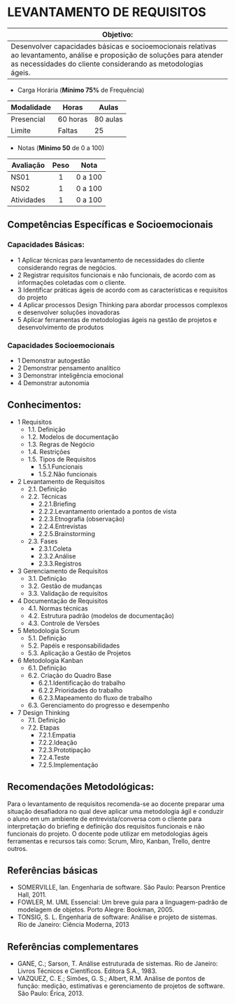 # LEVANTAMENTO DE REQUISITOS

|Objetivo:|
|-|
|Desenvolver capacidades básicas e socioemocionais relativas ao levantamento, análise e proposição de soluções para atender as necessidades do cliente considerando as metodologias ágeis.|

- Carga Horária (**Mínimo 75%** de Frequência)

|Modalidade|Horas|Aulas|
|-|-|-|
|Presencial|60 horas|80 aulas|
|Limite|Faltas|25|

- Notas (**Mínimo 50** de 0 a 100)

|Avaliação|Peso|Nota|
|-|:-:|:-:|
|NS01|1|0 a 100|
|NS02|1|0 a 100|
|Atividades|1|0 a 100|

## Competências Específicas e Socioemocionais 

### Capacidades Básicas:
- 1 Aplicar técnicas para levantamento de necessidades do cliente considerando regras de negócios.
- 2 Registrar requisitos funcionais e não funcionais, de acordo com as informações coletadas com o cliente.
- 3 Identificar práticas ágeis de acordo com as características e requisitos do projeto
- 4 Aplicar processos Design Thinking para abordar processos complexos e desenvolver soluções inovadoras
- 5 Aplicar ferramentas de metodologias ágeis na gestão de projetos e desenvolvimento de produtos

### Capacidades Socioemocionais
- 1 Demonstrar autogestão
- 2 Demonstrar pensamento analítico
- 3 Demonstrar inteligência emocional
- 4 Demonstrar autonomia

## Conhecimentos:
- 1 Requisitos
	- 1.1. Definição
	- 1.2. Modelos de documentação
	- 1.3. Regras de Negócio
	- 1.4. Restrições
	- 1.5. Tipos de Requisitos
		- 1.5.1.Funcionais
		- 1.5.2.Não funcionais
- 2 Levantamento de Requisitos
	- 2.1. Definição
	- 2.2. Técnicas
		- 2.2.1.Briefing
		- 2.2.2.Levantamento orientado a pontos de vista
		- 2.2.3.Etnografia (observação)
		- 2.2.4.Entrevistas
		- 2.2.5.Brainstorming
	- 2.3. Fases
		- 2.3.1.Coleta
		- 2.3.2.Análise
		- 2.3.3.Registros
- 3 Gerenciamento de Requisitos
	- 3.1. Definição
	- 3.2. Gestão de mudanças 
	- 3.3. Validação de requisitos
- 4 Documentação de Requisitos
	- 4.1. Normas técnicas
	- 4.2. Estrutura padrão (modelos de documentação)
	- 4.3. Controle de Versões
- 5 Metodologia Scrum
	- 5.1. Definição
	- 5.2. Papéis e responsabilidades
	- 5.3. Aplicação a Gestão de Projetos
- 6 Metodologia Kanban
	- 6.1. Definição
	- 6.2. Criação do Quadro Base
		- 6.2.1.Identificação do trabalho
		- 6.2.2.Prioridades do trabalho
		- 6.2.3.Mapeamento do fluxo de trabalho
	- 6.3. Gerenciamento do progresso e desempenho
- 7 Design Thinking
	- 7.1. Definição
	- 7.2. Etapas
		- 7.2.1.Empatia
		- 7.2.2.Ideação
		- 7.2.3.Prototipação
		- 7.2.4.Teste
		- 7.2.5.Implementação
## Recomendações Metodológicas:
Para o levantamento de requisitos recomenda-se ao docente preparar uma situação desafiadora no qual deve aplicar uma metodologia ágil e conduzir o aluno em um ambiente de entrevista/conversa com o cliente para interpretação do briefing e definição dos requisitos funcionais e não funcionais do projeto.
O docente pode utilizar em metodologias ágeis ferramentas e recursos tais como: Scrum, Miro, Kanban, Trello, dentre outros.

## Referências básicas
- SOMERVILLE, Ian. Engenharia de software. São Paulo: Pearson Prentice Hall, 2011. 
- FOWLER, M. UML Essencial: Um breve guia para a linguagem-padrão de modelagem de objetos. Porto Alegre: Bookman, 2005. 
- TONSIG, S. L. Engenharia de software: Análise e projeto de sistemas. Rio de Janeiro: Ciência 
Moderna, 2013

## Referências complementares
- GANE, C.; Sarson, T. Análise estruturada de sistemas. Rio de Janeiro: Livros Técnicos e Científicos. Editora S.A., 1983. 
- VAZQUEZ, C. E.; Simões, G. S.; Albert, R.M. Análise de pontos de função: medição, estimativas e gerenciamento de projetos de software. São Paulo: Érica, 2013.
